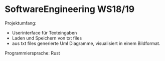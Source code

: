 # SoftwareEngineering WS18/19

Projektumfang:

- Userinterface für Texteingaben
- Laden und Speichern von txt files
- aus txt files generierte Uml Diagramme, visualisiert in einem Bildformat.

Programmiersprache: Rust 
